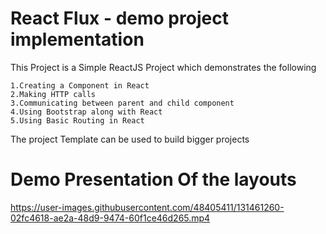 # React Flux - demo project implementation

This Project is a Simple ReactJS Project which demonstrates the following

    1.Creating a Component in React
    2.Making HTTP calls
    3.Communicating between parent and child component
    4.Using Bootstrap along with React
    5.Using Basic Routing in React

The project Template can be used to build bigger projects

# Demo Presentation Of the layouts


https://user-images.githubusercontent.com/48405411/131461260-02fc4618-ae2a-48d9-9474-60f1ce46d265.mp4

